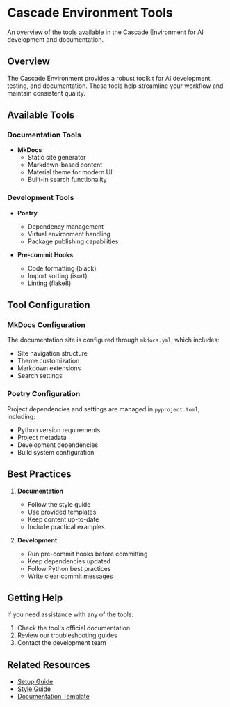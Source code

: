 # Cascade Environment Tools

An overview of the tools available in the Cascade Environment for AI development and documentation.

## Overview

The Cascade Environment provides a robust toolkit for AI development, testing, and documentation. These tools help streamline
your workflow and maintain consistent quality.

## Available Tools

### Documentation Tools

- **MkDocs**
  - Static site generator
  - Markdown-based content
  - Material theme for modern UI
  - Built-in search functionality

### Development Tools

- **Poetry**
  - Dependency management
  - Virtual environment handling
  - Package publishing capabilities

- **Pre-commit Hooks**
  - Code formatting (black)
  - Import sorting (isort)
  - Linting (flake8)

## Tool Configuration

### MkDocs Configuration

The documentation site is configured through `mkdocs.yml`, which includes:

- Site navigation structure
- Theme customization
- Markdown extensions
- Search settings

### Poetry Configuration

Project dependencies and settings are managed in `pyproject.toml`, including:

- Python version requirements
- Project metadata
- Development dependencies
- Build system configuration

## Best Practices

1. **Documentation**
   - Follow the style guide
   - Use provided templates
   - Keep content up-to-date
   - Include practical examples

2. **Development**
   - Run pre-commit hooks before committing
   - Keep dependencies updated
   - Follow Python best practices
   - Write clear commit messages

## Getting Help

If you need assistance with any of the tools:

1. Check the tool's official documentation
2. Review our troubleshooting guides
3. Contact the development team

## Related Resources

- [Setup Guide](../environment/setup.md)
- [Style Guide](../development/style-guide.md)
- [Documentation Template](../development/template.md)

